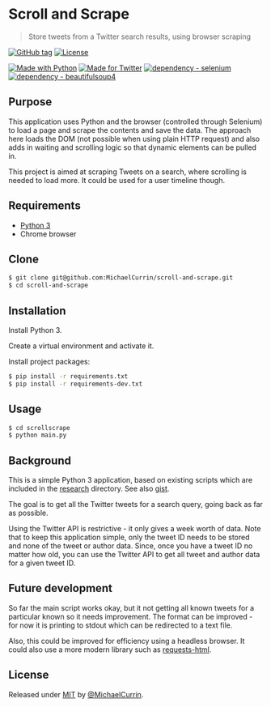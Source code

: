 # Scroll and Scrape
> Store tweets from a Twitter search results, using browser scraping

[![GitHub tag](https://img.shields.io/github/tag/MichaelCurrin/scroll-and-scrape?include_prereleases=&sort=semver)](https://github.com/MichaelCurrin/scroll-and-scrape/releases/)
[![License](https://img.shields.io/badge/License-MIT-blue)](#license)

[![Made with Python](https://img.shields.io/badge/Python->=3.6-blue?logo=python&logoColor=white)](https://python.org)
[![Made for Twitter](https://img.shields.io/badge/Made_for-Twitter-blue?logo=twitter&logoColor=white)](https://twitter.com)
[![dependency - selenium](https://img.shields.io/badge/dependency-selenium-blue)](https://pypi.org/project/selenium)
[![dependency - beautifulsoup4](https://img.shields.io/badge/dependency-beautifulsoup4-blue)](https://pypi.org/project/beautifulsoup4)


## Purpose

This application uses Python and the browser (controlled through Selenium) to load a page and scrape the contents and save the data. The approach here loads the DOM (not possible when using plain HTTP request) and also adds in waiting and scrolling logic so that dynamic elements can be pulled in.

This project is aimed at scraping Tweets on a search, where scrolling is needed to load more. It could be used for a user timeline though.


## Requirements

- [Python 3](https://python.org/)
- Chrome browser


## Clone

```sh
$ git clone git@github.com:MichaelCurrin/scroll-and-scrape.git
$ cd scroll-and-scrape
```


## Installation

Install Python 3.

Create a virtual environment and activate it.

Install project packages:

```sh
$ pip install -r requirements.txt
$ pip install -r requirements-dev.txt
```


## Usage

```sh
$ cd scrollscrape
$ python main.py
```


## Background

This is a simple Python 3 application, based on existing scripts which are included in the [research](/research/) directory. See also [gist](https://gist.github.com/artjomb/07209e859f9bf0206f76).

The goal is to get all the Twitter tweets for a search query, going back as far as possible. 

Using the Twitter API is restrictive - it only gives a week worth of data. Note that to keep this application simple, only the tweet ID needs to be stored and none of the tweet or author data. Since, once you have a tweet ID no matter how old, you can use the Twitter API to get all tweet and author data for a given tweet ID.


## Future development

So far the main script works okay, but it not getting all known tweets for a particular known so it needs improvement. The format can be improved - for now it is printing to stdout which can be redirected to a text file.

Also, this could be improved for efficiency using a headless browser. It could also use a more modern library such as [requests-html](https://github.com/kennethreitz/requests-html).


## License

Released under [MIT](/LICENSE) by [@MichaelCurrin](https://github.com/MichaelCurrin).
